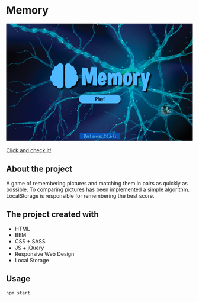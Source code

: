 # Memory

![Main screen](image/MemoryView.png)

 [Click and check it!](https://maciejspalek.github.io/Memory/)

## About the project 
A game of remembering pictures and matching them in pairs as quickly as possible. To comparing pictures has been implemented a simple algorithm. LocalStorage is responsible for remembering the best score.

## The project created with 
 * HTML
 * BEM
 * CSS + SASS
 * JS + jQuery
 * Responsive Web Design
 * Local Storage


## Usage

```
npm start
```